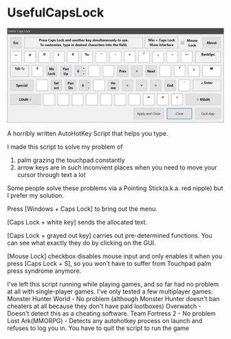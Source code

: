 # UsefulCapsLock
![Gui](/Desc.jpg)

A horribly written AutoHotKey Script that helps you type.

I made this script to solve my problem of
1. palm grazing the touchpad constantly
2. arrow keys are in such inconvient places when you need to move your cursor through text a lot

Some people solve these problems via a Pointing Stick(a.k.a. red nipple) but I prefer my solution.

Press [Windows + Caps Lock] to bring out the menu.

[Caps Lock + white key] sends the allocated text.

[Caps Lock + grayed out key] carries out pre-determined functions. You can see what exactly they do by clicking on the GUI.

[Mouse Lock] checkbox disables mouse input and only enables it when you press [Caps Lock + S], so you won’t have to suffer from Touchpad palm press syndrome anymore.

I've left this script running while playing games, and so far had no problem at all with single-player games.
I've only tested a few multiplayer games:
Monster Hunter World - No problem (although Monster Hunter doesn't ban cheaters at all because they don't have paid lootboxes)
Overwatch - Doesn't detect this as a cheating software.
Team Fortress 2 - No problem
Lost Ark(MMORPG) - Detects any autohotkey process on launch and refuses to log you in. You have to quit the script to run the game
